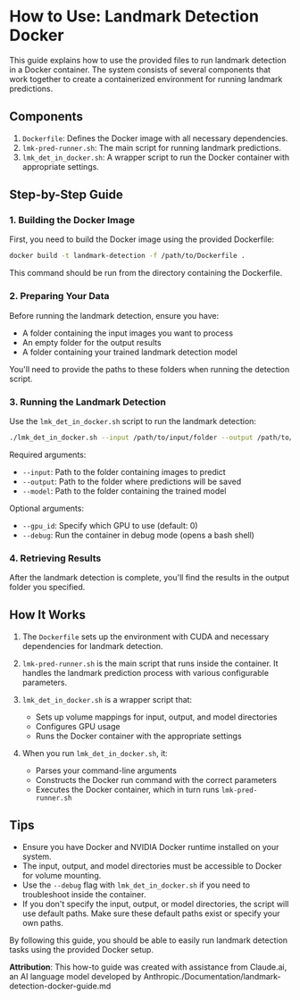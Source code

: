 # How to Use: Landmark Detection Docker

This guide explains how to use the provided files to run landmark detection in a Docker container. The system consists of several components that work together to create a containerized environment for running landmark predictions.

## Components

1. `Dockerfile`: Defines the Docker image with all necessary dependencies.
2. `lmk-pred-runner.sh`: The main script for running landmark predictions.
3. `lmk_det_in_docker.sh`: A wrapper script to run the Docker container with appropriate settings.

## Step-by-Step Guide

### 1. Building the Docker Image

First, you need to build the Docker image using the provided Dockerfile:

```bash
docker build -t landmark-detection -f /path/to/Dockerfile .
```
This command should be run from the directory containing the Dockerfile.

### 2. Preparing Your Data

Before running the landmark detection, ensure you have:

- A folder containing the input images you want to process
- An empty folder for the output results
- A folder containing your trained landmark detection model

You'll need to provide the paths to these folders when running the detection script.

### 3. Running the Landmark Detection

Use the `lmk_det_in_docker.sh` script to run the landmark detection:

```bash
./lmk_det_in_docker.sh --input /path/to/input/folder --output /path/to/output/folder --model /path/to/model/folder
```

Required arguments:
- `--input`: Path to the folder containing images to predict
- `--output`: Path to the folder where predictions will be saved
- `--model`: Path to the folder containing the trained model

Optional arguments:
- `--gpu_id`: Specify which GPU to use (default: 0)
- `--debug`: Run the container in debug mode (opens a bash shell)

### 4. Retrieving Results

After the landmark detection is complete, you'll find the results in the output folder you specified.

## How It Works

1. The `Dockerfile` sets up the environment with CUDA and necessary dependencies for landmark detection.

2. `lmk-pred-runner.sh` is the main script that runs inside the container. It handles the landmark prediction process with various configurable parameters.

3. `lmk_det_in_docker.sh` is a wrapper script that:
   - Sets up volume mappings for input, output, and model directories
   - Configures GPU usage
   - Runs the Docker container with the appropriate settings

4. When you run `lmk_det_in_docker.sh`, it:
   - Parses your command-line arguments
   - Constructs the Docker run command with the correct parameters
   - Executes the Docker container, which in turn runs `lmk-pred-runner.sh`

## Tips

- Ensure you have Docker and NVIDIA Docker runtime installed on your system.
- The input, output, and model directories must be accessible to Docker for volume mounting.
- Use the `--debug` flag with `lmk_det_in_docker.sh` if you need to troubleshoot inside the container.
- If you don't specify the input, output, or model directories, the script will use default paths. Make sure these default paths exist or specify your own paths.

By following this guide, you should be able to easily run landmark detection tasks using the provided Docker setup.

**Attribution**: This how-to guide was created with assistance from Claude.ai, an AI language model developed by Anthropic./Documentation/landmark-detection-docker-guide.md
